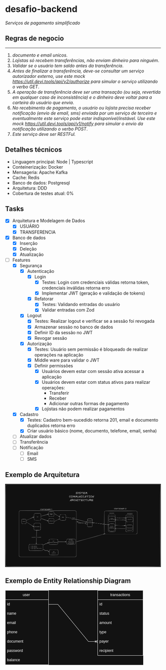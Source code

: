 # desafio-backend

_Serviços de pagamento simplificado_

## Regras de negocio

---

1. _documento e email unicos_.
2. _Lojistas só recebem transferências, não enviam dinheiro para ninguém_.
3. _Validar se o usuário tem saldo antes da transferência_.
4. _Antes de finalizar a transferência, deve-se consultar um serviço autorizador externo, use este
   mock https://util.devi.tools/api/v2/authorize para simular o serviço utilizando o verbo GET_.
5. _A operação de transferência deve ser uma transação (ou seja, revertida em qualquer caso de inconsistência) e o
   dinheiro deve voltar para a carteira do usuário que envia_.
6. _No recebimento de pagamento, o usuário ou lojista precisa receber notificação (envio de email, sms) enviada por um
   serviço de terceiro e eventualmente este serviço pode estar indisponível/instável. Use este
   mock https://util.devi.tools/api/v1/notify para simular o envio da notificação utilizando o verbo POST_.
7. _Este serviço deve ser RESTFul._

## Detalhes técnicos

- Linguagem principal: Node | Typescript
- Conteinerização: Docker
- Mensageria: Apache Kafka
- Cache: Redis
- Banco de dados: Postgresql
- Arquitetura: DDD
- Cobertura de testes atual: 0%

## Tasks

- [X] Arquitetura e Modelagem de Dados
    - [X] USUÁRIO
    - [x] TRANSFERENCIA
- [X] Banco de dados
    - [x] Inserção
    - [X] Deleção
    - [X] Atualização
- [ ] Features
    - [X] Segurança
        - [X] Autenticação
            - [X] Login
                - [X] Testes: Login com credenciais válidas retorna token, credenciais inválidas retorna erro
                - [X] Implementar JWT (geração e validação de tokens)
            - [X] Refatorar
                - [X] Testes: Validando entradas do usuário
                - [X] Validar entradas com Zod
        - [X] Logout
            - [X] Testes: Realizar logout e verificar se a sessão foi revogada
            - [X] Armazenar sessão no banco de dados
            - [X] Definir ID da sessão no JWT
            - [X] Revogar sessão
        - [X] Autorização
            - [X] Testes: Usuário sem permissão é bloqueado de realizar operações na aplicação
            - [X] Middle ware para validar o JWT
            - [X] Definir permissões
                - [X] Usuários devem estar com sessão ativa acessar a aplicação
                - [X] Usuários devem estar com status ativos para realizar operações:
                    - Transferir
                    - Receber
                    - Adicionar outras formas de pagamento
                - [X] Lojistas não podem realizar pagamentos
    - [X] Cadastro
        - [X] Testes: Cadastro bem-sucedido retorna 201, email e documento duplicados retorna erro
        - [X] Criar usuário básico (nome, documento, telefone, email, senha)
    - [ ] Atualizar dados
    - [ ] Transferência
    - [ ] Notificação
        - [ ] Email
        - [ ] SMS

## Exemplo de Arquitetura

![](https://github.com/c1r5/desafio-backend/blob/main/images/backend-challenge-arquitetura-inicial.png?raw=true)

## Exemplo de Entity Relationship Diagram

![](https://github.com/c1r5/desafio-backend/blob/main/images/backend-challenge-ERD.png?raw=true)